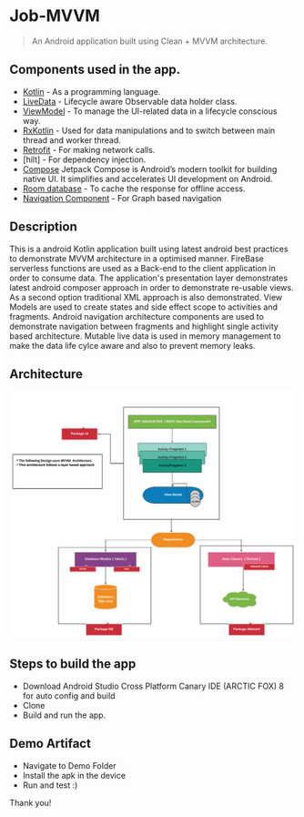 
# Job-MVVM

> An Android application built using Clean + MVVM architecture.
## Components used in the app.
- [Kotlin](https://kotlinlang.org/) - As a programming language.
- [LiveData](https://developer.android.com/topic/libraries/architecture/livedata) - Lifecycle aware Observable data holder class.
- [ViewModel](https://developer.android.com/topic/libraries/architecture/viewmodel) - To manage the UI-related data in a lifecycle conscious way.
- [RxKotlin](https://github.com/ReactiveX/RxKotlin) - Used for data manipulations and to switch between main thread and worker thread.
- [Retrofit](https://square.github.io/retrofit/) - For making network calls.
- [hilt] - For dependency injection.
- [Compose](https://developer.android.com/jetpack/compose?gclid=CjwKCAiAm-2BBhANEiwAe7eyFDXuTK0trRQ9N1-Sb8XA7V3CxdV-YT6x4oGCddvEnjeQQy2-zIuM4RoCNToQAvD_BwE&gclsrc=aw.ds) Jetpack Compose is Android’s modern toolkit for building native UI. It simplifies and accelerates UI development on Android.
- [Room database](https://developer.android.com/topic/libraries/architecture/room) - To cache the response for offline access.
- [Navigation Component](https://developer.android.com/guide/navigation/navigation-getting-started) - For Graph based navigation

## Description

This is a android Kotlin application built using latest android best practices to demonstrate MVVM architecture in a optimised manner. FireBase serverless functions are used as a Back-end to the client application in order to consume data. The application's presentation layer demonstrates latest android composer approach in order to demonstrate re-usable views. As a second option traditional XML approach is also demonstrated. View Models are used to create  states and side effect scope to activities and fragments. Android navigation architecture components are used to demonstrate navigation between fragments and highlight single activity based architecture. Mutable live data is used in memory management to make the data life cylce aware and also to prevent memory leaks. 


## Architecture
![Architecture](https://github.com/techHuntr/Kotlin_Assignment_Job/blob/main/Demo/architecture%20Document.png)


## Steps to build the app
- Download Android Studio Cross Platform Canary IDE (ARCTIC FOX) 8 for auto config and build
- Clone
- Build and run the app.

## Demo Artifact 
- Navigate to Demo Folder
- Install the apk in the device
- Run and test :)

Thank you!
